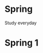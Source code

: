 # Spring
Study everyday

# Spring 1

<a href="https://github.com/YeomJaeSeon/Spring/tree/master/Spring1"></a>
